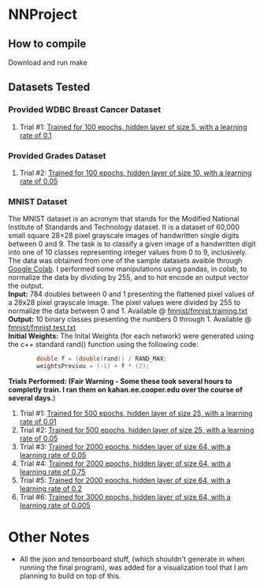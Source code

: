 # NNProject
## How to compile
Download and run make
## Datasets Tested
### Provided WDBC Breast Cancer Dataset
1. Trial #1: [Trained for 100 epochs, hidden layer of size 5, with a learning rate of 0.1](bb/meOut.txt)
### Provided Grades Dataset
1. Trial #2: [Trained for 100 epochs, hidden layer of size 10, with a learning rate of 0.05](grades/meOut.txt)
### MNIST Dataset
The MNIST dataset is an acronym that stands for the Modified National Institute of Standards and Technology dataset. It is a dataset of 60,000 small square 28×28 pixel grayscale images of handwritten single digits between 0 and 9. The task is to classify a given image of a handwritten digit into one of 10 classes representing integer values from 0 to 9, inclusively. <br />
The data was obtained from one of the sample datasets avaible through [Google Colab](https://colab.research.google.com/drive/1s3PtLj_46hLp9kKiYipDcBYfkNRwmZFH?usp=sharing). I performed some manipulations using pandas, in colab, to normalize the data by dividing by 255, and to hot encode an output vector the output.  <br />
**Input:** 784 doubles between 0 and 1 presenting the flattened pixel values of a 28x28 pixel grayscale image. The pixel values were divided by 255 to normalize the data between 0 and 1. Available  @ [fmnist/fmnist.training.txt](fmnist/fmnist.training.txt) <br />
**Output:** 10 binary classes presenting the numbers 0 through 1. Available  @ [fmnist/fmnist.test.txt](fmnist/fmnist.test.txt) <br />
**Initial Weights:** The Inital Weights (for each network) were generated using the c++ standard rand() function using the following code:
```cpp
        double f = (double)rand() / RAND_MAX;
        weightsPreviou = (-1) + f * (2);
```
**Trials Performed: (Fair Warning - Some these took several hours to completly train. I ran them on kahan.ee.cooper.edu over the course of several days.**)
1. Trial #1: [Trained for 500 epochs, hidden layer of size 25, with a learning rate of 0.01](fmnist/t1/meOut.txt)
2. Trial #2: [Trained for 500 epochs, hidden layer of size 25, with a learning rate of 0.05](fmnist/t2/meOut.txt)
3. Trial #3: [Trained for 2000 epochs, hidden layer of size 64, with a learning rate of 0.05](fmnist/t3/meOut.txt)
4. Trial #4: [Trained for 2000 epochs, hidden layer of size 64, with a learning rate of 0.75](fmnist/t4/meOut.txt)
5. Trial #5: [Trained for 2000 epochs, hidden layer of size 64, with a learning rate of 0.2](fmnist/t5/meOut.txt)
6. Trial #6: [Trained for 3000 epochs, hidden layer of size 64, with a learning rate of 0.005](fmnist/t6/meOut.txt)
# Other Notes
- All the json and tensorboard stuff, (which shouldn't generate in when running the final program), was added for a visualization tool that I am planning to build on top of this. 
